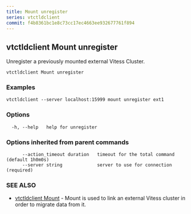 ```yaml
---
title: Mount unregister
series: vtctldclient
commit: f4b8361bc1e8c73cc17ec4663ee932677761f894
---
```

## vtctldclient Mount unregister

Unregister a previously mounted external Vitess Cluster.

```
vtctldclient Mount unregister
```

### Examples

```
vtctldclient --server localhost:15999 mount unregister ext1
```

### Options

```
  -h, --help   help for unregister
```

### Options inherited from parent commands

```
      --action_timeout duration   timeout for the total command (default 1h0m0s)
      --server string             server to use for connection (required)
```

### SEE ALSO

* [vtctldclient Mount](../)	 - Mount is used to link an external Vitess cluster in order to migrate data from it.

